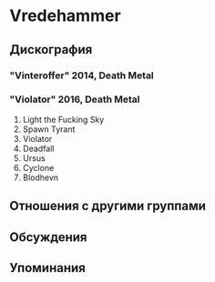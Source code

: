 # Vredehammer



## Дискография

### "Vinteroffer" 2014, Death Metal



### "Violator" 2016, Death Metal

1. Light the Fucking Sky  
2. Spawn Tyrant 
3. Violator 	 
4. Deadfall  
5. Ursus 
6. Cyclone 	 
7. Blodhevn 


## Отношения с другими группами


## Обсуждения


## Упоминания

